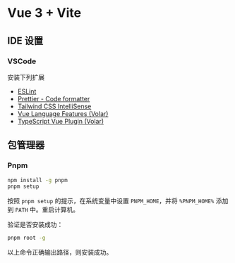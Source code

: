 # Vue 3 + Vite

## IDE 设置

### VSCode

安装下列扩展

- [ESLint](https://marketplace.visualstudio.com/items?itemName=dbaeumer.vscode-eslint)
- [Prettier - Code formatter](https://marketplace.visualstudio.com/items?itemName=esbenp.prettier-vscode)
- [Tailwind CSS IntelliSense](https://marketplace.visualstudio.com/items?itemName=bradlc.vscode-tailwindcss)
- [Vue Language Features (Volar)](https://marketplace.visualstudio.com/items?itemName=Vue.volar)
- [TypeScript Vue Plugin (Volar)](https://marketplace.visualstudio.com/items?itemName=Vue.vscode-typescript-vue-plugin)

## 包管理器

### Pnpm

```bash
npm install -g pnpm
pnpm setup
```

按照 `pnpm setup` 的提示，在系统变量中设置 `PNPM_HOME`，并将 `%PNPM_HOME%` 添加到 `PATH` 中。重启计算机。

验证是否安装成功：

```bash
pnpm root -g
```

以上命令正确输出路径，则安装成功。
